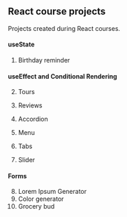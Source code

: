 ## React course projects

Projects created during React courses.

#### useState

1. Birthday reminder

#### useEffect and Conditional Rendering

2. Tours

3. Reviews

4. Accordion

5. Menu

6. Tabs

7. Slider

#### Forms

8. Lorem Ipsum Generator
9. Color generator
10. Grocery bud